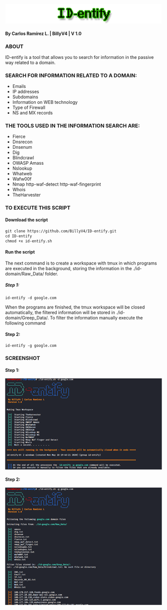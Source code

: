 ![alt tag](https://github.com/BillyV4/ID-entify/blob/master/Images/ID-entify-Logo.jpg)
#### By Carlos Ramírez L. | BillyV4 | V 1.0

### ABOUT
ID-entify is a tool that allows you to search for information in the passive way related to a domain.

### SEARCH FOR INFORMATION RELATED TO A DOMAIN: 
  - Emails 
  - IP addresses 
  - Subdomains 
  - Information on WEB technology 
  - Type of Firewall 
  - NS and MX records 

### THE TOOLS USED IN THE INFORMATION SEARCH ARE:
  - Fierce
  - Dnsrecon
  - Dnsenum
  - Dig
  - Blindcrawl
  - OWASP Amass
  - Nslookup
  - Whatweb
  - Wafw00f
  - Nmap http-waf-detect http-waf-fingerprint
  - Whois
  - TheHarvester
 
### TO EXECUTE THIS SCRIPT 

#### Download the script
```
git clone https://github.com/BillyV4/ID-entify.git
cd ID-entify
chmod +x id-entify.sh
```

#### Run the script
The next command is to create a workspace with tmux in which programs are executed in the background, storing the information in the ./id-domain/Raw_Data/ folder.

##### Step 1: 

```
id-entify -d google.com
```

When the programs are finished, the tmux workspace will be closed automatically, the filtered information will be stored in ./id-domain/Greep_Data/. To filter the information manually execute the following command

#### Step 2: 
```
id-entify -g google.com
```

### SCREENSHOT
#### Step 1: 

![alt tag](https://github.com/BillyV4/ID-entify/blob/master/Images/id-entify%20search.png)

#### Step 2: 
![alt tag](https://github.com/BillyV4/ID-entify/blob/master/Images/id-entify%20greep.png)
